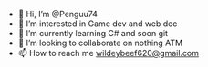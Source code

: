 - 👋 Hi, I’m @Penguu74
- 👀 I’m interested in Game dev and web dec
- 🌱 I’m currently learning C# and soon git
- 💞️ I’m looking to collaborate on nothing ATM
- 📫 How to reach me wildeybeef620@gmail.com

<!---
Penguu74/Penguu74 is a ✨ special ✨ repository because its `README.md` (this file) appears on your GitHub profile.
You can click the Preview link to take a look at your changes.
--->
